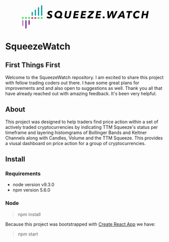 <div style="text-align:center;">
  <div style="width:400px;margin:0 auto;">
    <svg viewBox="0 0 645.6 119" preserveAspectRatio="none">
      <path style="fill:#019E9F;" d="M101,54L101,54c-1.7,0-3-1.3-3-3V3c0-1.6,1.3-3,3-3l0,0c1.7,0,3,1.3,3,3v48C104,52.7,102.7,54,101,54z"/>
      <path style="fill:#019E9F;" d="M85,54L85,54c-1.7,0-3-1.3-3-3V13c0-1.6,1.3-3,3-3l0,0c1.7,0,3,1.3,3,3v38C88,52.7,86.7,54,85,54z"/>
      <path style="fill:#019E9F;" d="M69,54L69,54c-1.7,0-3-1.3-3-3V25c0-1.6,1.3-3,3-3l0,0c1.7,0,3,1.3,3,3v26C72,52.7,70.7,54,69,54z"/>
      <path style="fill:#019E9F;" d="M53,54L53,54c-1.7,0-3-1.3-3-3V37c0-1.6,1.3-3,3-3h0c1.6,0,3,1.3,3,3v14C56,52.7,54.7,54,53,54z"/>
      <path style="fill:#812292;" d="M37,100L37,100c-1.7,0-3-1.3-3-3V79c0-1.7,1.3-3,3-3h0c1.6,0,3,1.3,3,3v18C40,98.7,38.7,100,37,100z"/>
      <path style="fill:#812292;" d="M21,119L21,119c-1.7,0-3-1.3-3-3V79c0-1.7,1.3-3,3-3h0c1.6,0,3,1.3,3,3v37C24,117.7,22.7,119,21,119z"/>
      <path style="fill:#AD77BE;" d="M5,106L5,106c-1.7,0-3-1.3-3-3V79c0-1.7,1.3-3,3-3h0c1.6,0,3,1.3,3,3v24C8,104.7,6.7,106,5,106z"/>
      <circle style="fill:#48EA61;" cx="5" cy="65" r="5"/>
      <circle style="fill:#48EA61;" cx="21" cy="65" r="5"/>
      <circle style="fill:#48EA61;" cx="37" cy="65" r="5"/>
      <circle style="fill:#DE4A7A;" cx="53" cy="65" r="5"/>
      <circle style="fill:#DE4A7A;" cx="69" cy="65" r="5"/>
      <circle style="fill:#48EA61;" cx="85" cy="65" r="5"/>
      <circle style="fill:#48EA61;" cx="101" cy="65" r="5"/>
      <g>
        <path style="fill:#000000;" d="M151.5,38.6c-0.7-0.9-1.6-1.6-2.6-2.1c-1-0.5-2.2-0.7-3.5-0.7c-0.6,0-1.2,0.1-1.9,0.2
          c-0.7,0.2-1.3,0.4-1.8,0.8c-0.5,0.4-1,0.8-1.4,1.4c-0.4,0.6-0.5,1.2-0.5,2c0,1,0.4,1.9,1.2,2.5c0.8,0.6,1.9,1.2,3.4,1.7
          c1.6,0.6,3,1.2,4.3,1.8c1.2,0.7,2.3,1.4,3.2,2.3c0.9,0.9,1.5,1.8,2,2.9c0.5,1.1,0.7,2.3,0.7,3.7c0,2.2-0.5,4.1-1.4,5.7
          c-0.9,1.6-2.1,2.8-3.6,3.8c-1.5,1-3.1,1.7-4.9,2.2c-1.8,0.5-3.6,0.7-5.4,0.7c-1.3,0-2.6-0.1-4-0.4c-1.3-0.2-2.6-0.6-3.8-1.1
          c-1.2-0.5-2.3-1.1-3.4-1.8s-1.9-1.6-2.7-2.5l6.4-5.2c0.7,1.1,1.8,2,3.2,2.7c1.4,0.7,2.9,1,4.3,1c0.8,0,1.5-0.1,2.2-0.2
          c0.7-0.2,1.3-0.4,1.9-0.8c0.6-0.4,1-0.8,1.3-1.4c0.3-0.6,0.5-1.3,0.5-2.1c0-1.3-0.5-2.3-1.6-3c-1-0.7-2.4-1.4-4.2-2
          c-1.2-0.4-2.3-0.9-3.4-1.4c-1.1-0.5-2-1.2-2.8-1.9c-0.8-0.8-1.4-1.7-1.9-2.7c-0.5-1.1-0.7-2.3-0.7-3.8c0-1.9,0.4-3.6,1.2-5.1
          c0.8-1.5,1.8-2.8,3.2-3.8c1.4-1.1,2.9-1.9,4.7-2.4c1.8-0.6,3.7-0.9,5.8-0.9c1.1,0,2.2,0.1,3.3,0.3c1.1,0.2,2.2,0.5,3.2,0.9
          c1,0.4,2,0.9,2.8,1.5c0.9,0.6,1.6,1.3,2.2,2L151.5,38.6z"/>
        <path style="fill:#000000;" d="M205.4,44.3c0,2.2-0.3,4.1-0.8,5.8c-0.5,1.7-1.1,3.1-1.9,4.4c-0.8,1.2-1.6,2.3-2.4,3.1c-0.9,0.9-1.6,1.5-2.4,2
          l-0.1,0.2l7.8-0.2l-1.2,6.9h-20.7c-2.6,0-5-0.4-7.1-1.1c-2.2-0.7-4-1.8-5.5-3.1c-1.5-1.4-2.7-3-3.6-4.9c-0.8-1.9-1.2-4.1-1.2-6.5
          c0-3.1,0.5-6,1.6-8.7s2.6-5,4.5-7c1.9-2,4.2-3.6,6.8-4.7s5.5-1.7,8.6-1.7c2.6,0,5,0.4,7.2,1.1c2.2,0.7,4,1.8,5.5,3.1
          c1.5,1.3,2.7,3,3.5,4.9C205,39.7,205.4,41.9,205.4,44.3z M196.4,45.4c0-1.2-0.2-2.4-0.6-3.5c-0.4-1.1-1-2-1.7-2.9
          c-0.7-0.8-1.7-1.5-2.8-1.9c-1.1-0.5-2.4-0.7-3.8-0.7c-1.8,0-3.5,0.4-5,1.1c-1.5,0.8-2.8,1.8-3.8,3c-1.1,1.3-1.9,2.7-2.4,4.3
          c-0.6,1.6-0.9,3.3-0.9,5c0,1.2,0.2,2.4,0.6,3.5c0.4,1.1,1,2.1,1.7,2.9c0.8,0.8,1.7,1.5,2.8,2c1.1,0.5,2.4,0.7,3.9,0.7
          c1.8,0,3.4-0.4,4.9-1.1c1.5-0.8,2.8-1.8,3.8-3c1.1-1.3,1.9-2.7,2.4-4.4C196.1,48.8,196.4,47.1,196.4,45.4z"/>
        <path style="fill:#000000;" d="M246.9,58.9c-0.9,1.8-2,3.3-3.4,4.5s-3.1,2.2-5,2.9c-1.9,0.7-4.2,1-6.7,1c-2.2,0-4.2-0.3-6-0.8
          c-1.8-0.5-3.3-1.3-4.6-2.3c-1.3-1-2.2-2.2-2.9-3.6c-0.7-1.4-1-3-1-4.8c0-0.5,0-1,0.1-1.6c0.1-0.6,0.1-1.1,0.2-1.6l4.1-23.1h8.6
          l-4,22.3c-0.1,0.3-0.1,0.7-0.1,1.1c0,0.4,0,0.7,0,1c0,0.8,0.1,1.5,0.3,2.2c0.2,0.7,0.6,1.3,1.1,1.8c0.5,0.5,1.1,1,1.9,1.3
          c0.8,0.3,1.8,0.5,2.9,0.5c1.5,0,2.7-0.2,3.6-0.7c1-0.5,1.7-1.1,2.3-1.8c0.6-0.7,1.1-1.6,1.4-2.5c0.3-0.9,0.6-1.8,0.7-2.8l4-22.4
          h8.5L248.8,53C248.4,55.2,247.8,57.1,246.9,58.9z"/>
        <path style="fill:#000000;" d="M260.6,66.5l6.5-36.8h23.6l-1.3,7.4h-15.3l-1.2,7.1h14.6l-1.2,7h-14.6l-1.4,7.9H287l-1.3,7.4H260.6z"/>
        <path style="fill:#000000;" d="M298,66.5l6.5-36.8H328l-1.3,7.4h-15.3l-1.2,7.1h14.6l-1.2,7h-14.6l-1.4,7.9h16.7l-1.3,7.4H298z"/>
        <path style="fill:#000000;" d="M332.8,66.5l1.3-7.5l21.4-21.9h-16l1.3-7.4h27.2l-1.2,7L345.1,59h18.3l-1.4,7.5H332.8z"/>
        <path style="fill:#000000;" d="M374.4,66.5l6.5-36.8h23.6l-1.3,7.4h-15.3l-1.2,7.1h14.6l-1.2,7h-14.6l-1.4,7.9h16.7l-1.3,7.4H374.4z"/>
        <path style="fill:#000000;" d="M421.3,61.6c0,0.7-0.1,1.4-0.4,2s-0.6,1.2-1.1,1.7c-0.5,0.5-1,0.9-1.6,1.1c-0.6,0.3-1.3,0.4-2.1,0.4
          c-1.4,0-2.6-0.4-3.5-1.2c-0.9-0.8-1.3-1.9-1.3-3.2c0-1.5,0.5-2.8,1.5-3.8c1-1,2.3-1.5,3.7-1.5c1.4,0,2.5,0.4,3.4,1.3
          C420.9,59.3,421.3,60.3,421.3,61.6z"/>
        <path style="fill:#000000;" d="M469.4,66.5h-8.6l-2.5-25.2h-0.2l-12.2,25.2h-8.6l-3.2-36.8h9.2l1.1,24.8h0.2l11.4-24.8h8.9l2,24.8h0.2
          l11-24.8h9.1L469.4,66.5z"/>
        <path style="fill:#000000;" d="M515,66.5l-1.2-7.3h-14.2l-4.4,7.3h-9.9l23.5-36.8h8.4l7,36.8H515z M511,39.1l-7.7,13.1h9.6L511,39.1z"/>
        <path style="fill:#000000;" d="M551.2,37.1L546,66.5h-8.6l5.1-29.4h-10.3l1.4-7.4h29l-1.3,7.4H551.2z"/>
        <path style="fill:#000000;" d="M598,61.4c-0.7,0.8-1.6,1.6-2.5,2.3c-1,0.7-2,1.4-3.3,2c-1.2,0.6-2.6,1-4.1,1.4c-1.5,0.3-3.1,0.5-4.9,0.5
          c-2.6,0-4.9-0.4-7-1.1c-2.1-0.8-3.8-1.8-5.3-3.2c-1.5-1.4-2.6-3.1-3.4-5.1c-0.8-2-1.2-4.2-1.2-6.6c0-3.2,0.6-6.1,1.7-8.9
          c1.1-2.8,2.6-5.2,4.6-7.3c2-2.1,4.3-3.7,6.9-4.9c2.7-1.2,5.6-1.8,8.7-1.8c2.9,0,5.5,0.5,7.9,1.5c2.3,1,4.1,2.3,5.3,3.9l-6.4,5.7
          c-0.6-0.9-1.5-1.7-2.6-2.4c-1.2-0.7-2.6-1-4.3-1c-1.8,0-3.5,0.4-5,1.2c-1.5,0.8-2.8,1.8-3.9,3.1c-1.1,1.3-1.9,2.8-2.5,4.5
          c-0.6,1.7-0.9,3.4-0.9,5.2c0,1.2,0.2,2.4,0.6,3.6c0.4,1.1,1,2.1,1.7,2.9s1.7,1.5,2.8,2c1.1,0.5,2.4,0.7,3.9,0.7
          c1.6,0,3.2-0.3,4.6-1c1.5-0.7,2.7-1.7,3.8-3L598,61.4z"/>
        <path style="fill:#000000;" d="M630.5,66.5l2.7-15.5h-14.3l-2.8,15.5h-8.6l6.5-36.8h8.6l-2.5,14h14.4l2.4-14h8.7l-6.5,36.8H630.5z"/>
      </g>
    </svg>
  </div>
</div>

# SqueezeWatch

## First Things First

Welcome to the SqueezeWatch repository. I am excited to share this project with fellow trading coders out there. I have some great plans for improvements and and also open to suggestions as well. Thank you all that have already reached out with amazing feedback. It's been very helpful.

## About

This project was designed to help traders find price action within a set of actively traded cryptocurrencies by indicating TTM Squeeze's status per timeframe and layering histomgrams of Bollinger Bands and Keltner Channels along with Candles, Volume and the TTM Squeeze. This provides a viusal dashboard on price action for a group of cryptocurrencies. 

## Install

### Requirements
* node version v9.3.0 
* npm version 5.6.0

### Node
> npm install

Because this project was bootstrapped with [Create React App](https://github.com/facebookincubator/create-react-app) we have:

> npm start

